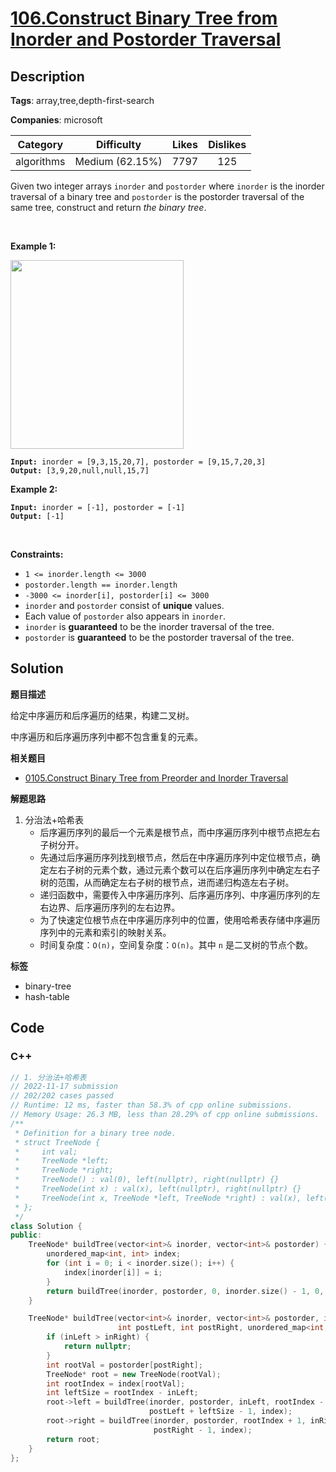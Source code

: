 # [106.Construct Binary Tree from Inorder and Postorder Traversal](https://leetcode.com/problems/construct-binary-tree-from-inorder-and-postorder-traversal/description/)

## Description

**Tags**: array,tree,depth-first-search

**Companies**: microsoft

|  Category  |   Difficulty    | Likes | Dislikes |
| :--------: | :-------------: | :---: | :------: |
| algorithms | Medium (62.15%) | 7797  |   125    |

<p>Given two integer arrays <code>inorder</code> and <code>postorder</code> where <code>inorder</code> is the inorder traversal of a binary tree and <code>postorder</code> is the postorder traversal of the same tree, construct and return <em>the binary tree</em>.</p>
<p>&nbsp;</p>
<p><strong class="example">Example 1:</strong></p>
<img alt="" src="https://assets.leetcode.com/uploads/2021/02/19/tree.jpg" style="width: 277px; height: 302px;" />
<pre><code><strong>Input:</strong> inorder = [9,3,15,20,7], postorder = [9,15,7,20,3]
<strong>Output:</strong> [3,9,20,null,null,15,7]</code></pre>
<p><strong class="example">Example 2:</strong></p>
<pre><code><strong>Input:</strong> inorder = [-1], postorder = [-1]
<strong>Output:</strong> [-1]</code></pre>
<p>&nbsp;</p>
<p><strong>Constraints:</strong></p>
<ul>
  <li><code>1 &lt;= inorder.length &lt;= 3000</code></li>
  <li><code>postorder.length == inorder.length</code></li>
  <li><code>-3000 &lt;= inorder[i], postorder[i] &lt;= 3000</code></li>
  <li><code>inorder</code> and <code>postorder</code> consist of <strong>unique</strong> values.</li>
  <li>Each value of <code>postorder</code> also appears in <code>inorder</code>.</li>
  <li><code>inorder</code> is <strong>guaranteed</strong> to be the inorder traversal of the tree.</li>
  <li><code>postorder</code> is <strong>guaranteed</strong> to be the postorder traversal of the tree.</li>
</ul>

## Solution

**题目描述**

给定中序遍历和后序遍历的结果，构建二叉树。

中序遍历和后序遍历序列中都不包含重复的元素。

**相关题目**

- [0105.Construct Binary Tree from Preorder and Inorder Traversal](./0105.construct-binary-tree-from-preorder-and-inorder-traversal.md)

**解题思路**

1. 分治法+哈希表
   - 后序遍历序列的最后一个元素是根节点，而中序遍历序列中根节点把左右子树分开。
   - 先通过后序遍历序列找到根节点，然后在中序遍历序列中定位根节点，确定左右子树的元素个数，通过元素个数可以在后序遍历序列中确定左右子树的范围，从而确定左右子树的根节点，进而递归构造左右子树。
   - 递归函数中，需要传入中序遍历序列、后序遍历序列、中序遍历序列的左右边界、后序遍历序列的左右边界。
   - 为了快速定位根节点在中序遍历序列中的位置，使用哈希表存储中序遍历序列中的元素和索引的映射关系。
   - 时间复杂度：`O(n)`，空间复杂度：`O(n)`。其中 `n` 是二叉树的节点个数。

**标签**

- binary-tree
- hash-table

<!-- code start -->
## Code

### C++

```cpp
// 1. 分治法+哈希表
// 2022-11-17 submission
// 202/202 cases passed
// Runtime: 12 ms, faster than 58.3% of cpp online submissions.
// Memory Usage: 26.3 MB, less than 28.29% of cpp online submissions.
/**
 * Definition for a binary tree node.
 * struct TreeNode {
 *     int val;
 *     TreeNode *left;
 *     TreeNode *right;
 *     TreeNode() : val(0), left(nullptr), right(nullptr) {}
 *     TreeNode(int x) : val(x), left(nullptr), right(nullptr) {}
 *     TreeNode(int x, TreeNode *left, TreeNode *right) : val(x), left(left), right(right) {}
 * };
 */
class Solution {
public:
    TreeNode* buildTree(vector<int>& inorder, vector<int>& postorder) {
        unordered_map<int, int> index;
        for (int i = 0; i < inorder.size(); i++) {
            index[inorder[i]] = i;
        }
        return buildTree(inorder, postorder, 0, inorder.size() - 1, 0, postorder.size() - 1, index);
    }

    TreeNode* buildTree(vector<int>& inorder, vector<int>& postorder, int inLeft, int inRight,
                        int postLeft, int postRight, unordered_map<int, int>& index) {
        if (inLeft > inRight) {
            return nullptr;
        }
        int rootVal = postorder[postRight];
        TreeNode* root = new TreeNode(rootVal);
        int rootIndex = index[rootVal];
        int leftSize = rootIndex - inLeft;
        root->left = buildTree(inorder, postorder, inLeft, rootIndex - 1, postLeft,
                               postLeft + leftSize - 1, index);
        root->right = buildTree(inorder, postorder, rootIndex + 1, inRight, postLeft + leftSize,
                                postRight - 1, index);
        return root;
    }
};
```

<!-- code end -->
